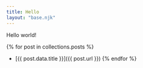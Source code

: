 ```yaml
---
title: Hello
layout: "base.njk"
---
```


Hello world!

{% for post in collections.posts %}

- [{{ post.data.title }}]({{ post.url }})
  {% endfor %}
